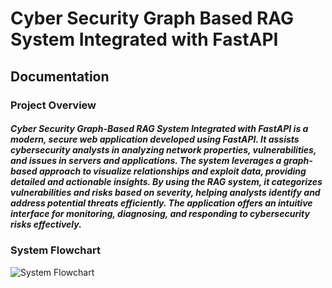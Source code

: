 # Cyber Security Graph Based RAG System Integrated with FastAPI 

## Documentation

### Project Overview

##### Cyber Security Graph-Based RAG System Integrated with FastAPI is a modern, secure web application developed using FastAPI. It assists cybersecurity analysts in analyzing network properties, vulnerabilities, and issues in servers and applications. The system leverages a graph-based approach to visualize relationships and exploit data, providing detailed and actionable insights. By using the RAG system, it categorizes vulnerabilities and risks based on severity, helping analysts identify and address potential threats efficiently. The application offers an intuitive interface for monitoring, diagnosing, and responding to cybersecurity risks effectively.

### System Flowchart

![System Flowchart](/images/serviceLayer.jpeg)

